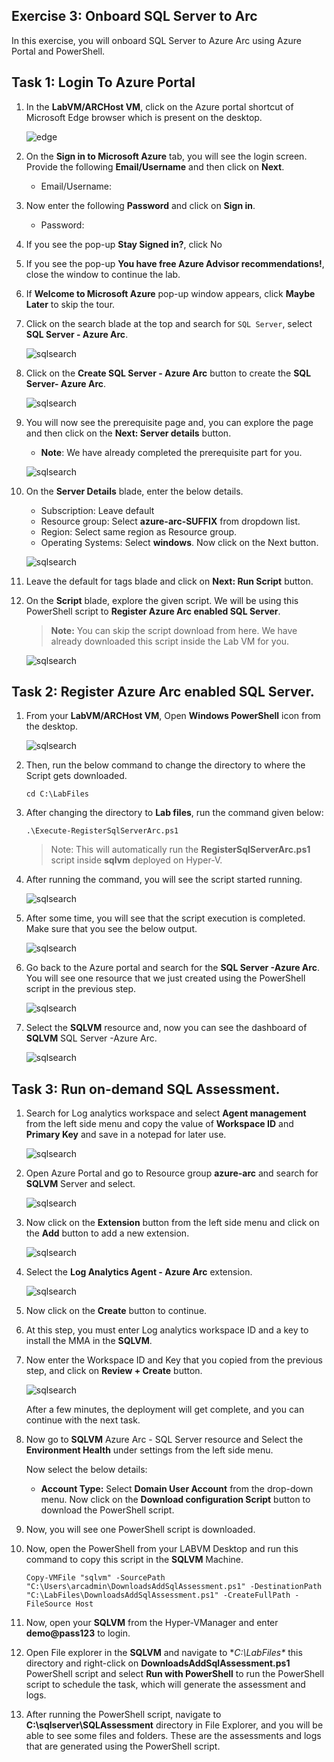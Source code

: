 ## Exercise 3: Onboard SQL Server to Arc
In this exercise, you will onboard SQL Server to Azure Arc using Azure Portal and PowerShell.

## Task 1: Login To Azure Portal

1. In the **LabVM/ARCHost VM**, click on the Azure portal shortcut of Microsoft Edge browser which is present on the desktop.
  
    ![](.././media/0.png "edge")
   
1. On the **Sign in to Microsoft Azure** tab, you will see the login screen. Provide the following **Email/Username** and then click on **Next**. 
   * Email/Username: <inject key="AzureAdUserEmail"></inject>
   
1. Now enter the following **Password** and click on **Sign in**.
   * Password: <inject key="AzureAdUserPassword"></inject>
   
1. If you see the pop-up **Stay Signed in?**, click No

1. If you see the pop-up **You have free Azure Advisor recommendations!**, close the window to continue the lab.

1. If **Welcome to Microsoft Azure** pop-up window appears, click **Maybe Later** to skip the tour.
      
1. Click on the search blade at the top and search for ```SQL Server```, select **SQL Server - Azure Arc**.
 
    ![](.././media/sqlserver.png "sqlsearch")
   
1. Click on the **Create SQL Server - Azure Arc** button to create the **SQL Server- Azure Arc**. 
 
    ![](.././media/createsql.png "sqlsearch")
   
1. You will now see the prerequisite page and, you can explore the page and then click on the **Next: Server details** button.
    
    - **Note**: We have already completed the prerequisite part for you. 
    
    ![](.././media/presql.png "sqlsearch")
   
1. On the **Server Details** blade, enter the below details.
 
     - Subscription: Leave default
     - Resource group: Select **azure-arc-SUFFIX** from dropdown list.
     - Region: Select same region as Resource group.
     - Operating Systems: Select **windows**.
       Now click on the Next button.
   
    ![](.././media/detailsql.png "sqlsearch")
   
1. Leave the default for tags blade and click on **Next: Run Script** button.
 
1. On the **Script** blade, explore the given script. We will be using this PowerShell script to **Register Azure Arc enabled SQL Server**.
 
     > **Note:** You can skip the script download from here. We have already downloaded this script inside the Lab VM for you.
    
    ![](.././media/runsql.png "sqlsearch")
     
## Task 2: Register Azure Arc enabled SQL Server.

1. From your **LabVM/ARCHost VM**, Open **Windows PowerShell** icon from the desktop.
 
    ![](.././media/powershell.png "sqlsearch")
  
1. Then, run the below command to change the directory to where the Script gets downloaded.
 
     ``` cd C:\LabFiles ```
     
1. After changing the directory to **Lab files**, run the command given below:

     ``` .\Execute-RegisterSqlServerArc.ps1 ```
     
    > Note: This will automatically run the **RegisterSqlServerArc.ps1** script inside **sqlvm** deployed on Hyper-V.

1. After running the command, you will see the script started running.

    ![](.././media/run.png "sqlsearch")
  
1. After some time, you will see that the script execution is completed. Make sure that you see the below output.

    ![](.././media/completed.png "sqlsearch")
  
1. Go back to the Azure portal and search for the **SQL Server -Azure Arc**. You will see one resource that we just created using the PowerShell script in the previous step.

    ![](.././media/sqlvm.png "sqlsearch")
  
 1. Select the **SQLVM** resource and, now you can see the dashboard of **SQLVM** SQL Server -Azure Arc.

    ![](.././media/dashsql.png "sqlsearch")
 
 
## Task 3: Run on-demand SQL Assessment.


 1. Search for Log analytics workspace and select **Agent management** from the left side menu and copy the value of **Workspace ID** and **Primary Key** and save in a notepad for later use.
 
    ![](.././media/log.png "sqlsearch")

 1. Open Azure Portal and go to Resource group **azure-arc** and search for **SQLVM** Server and select.
 
    ![](.././media/sqlserver1.png "sqlsearch") 
    
 1. Now click on the **Extension** button from the left side menu and click on the **Add** button to add a new extension.
 
    ![](.././media/mma.png "sqlsearch")
    
 1. Select the **Log Analytics Agent - Azure Arc** extension.
 
    ![](.././media/extension1.png "sqlsearch")
    
 1. Now click on the **Create** button to continue. 
   
 1. At this step, you must enter Log analytics workspace ID and a key to install the MMA in the **SQLVM**.
  
 1. Now enter the Workspace ID and Key that you copied from the previous step, and click on **Review + Create** button. 
 
    ![](.././media/create1.png "sqlsearch")
   
    After a few minutes, the deployment will get complete, and you can continue with the next task.
 
 1. Now go to **SQLVM** Azure Arc - SQL Server resource and Select the **Environment Health** under settings from the left side menu.
    
    Now select the below details:
    * **Account Type:** Select **Domain User Account** from the drop-down menu.
    Now click on the **Download configuration Script** button to download the PowerShell script.
    
    [](.././media/sqlvm.png "sqlsearch")
    
 1. Now, you will see one PowerShell script is downloaded.
   
    [](.././media/download.png "download")
    
 1. Now, open the PowerShell from your LABVM Desktop and run this command to copy this script in the **SQLVM** Machine.
    
    ``` Copy-VMFile "sqlvm" -SourcePath "C:\Users\arcadmin\DownloadsAddSqlAssessment.ps1" -DestinationPath "C:\LabFiles\DownloadsAddSqlAssessment.ps1" -CreateFullPath -FileSource Host ```
    
 1. Now, open your **SQLVM** from the Hyper-VManager and enter **demo@pass123** to login.
 
 1. Open File explorer in the **SQLVM** and navigate to **C:\LabFiles\** this directory and right-click on **DownloadsAddSqlAssessment.ps1** PowerShell script and select **Run with PowerShell** to run the PowerShell script to schedule the task, which will generate the assessment and logs.
 
    [](.././media/file.png "run")
    
 1. After running the PowerShell script, navigate to **C:\sqlserver\SQLAssessment** directory in File Explorer, and you will be able to see some files and folders. These are the assessments and logs that are generated using the PowerShell script.
 
